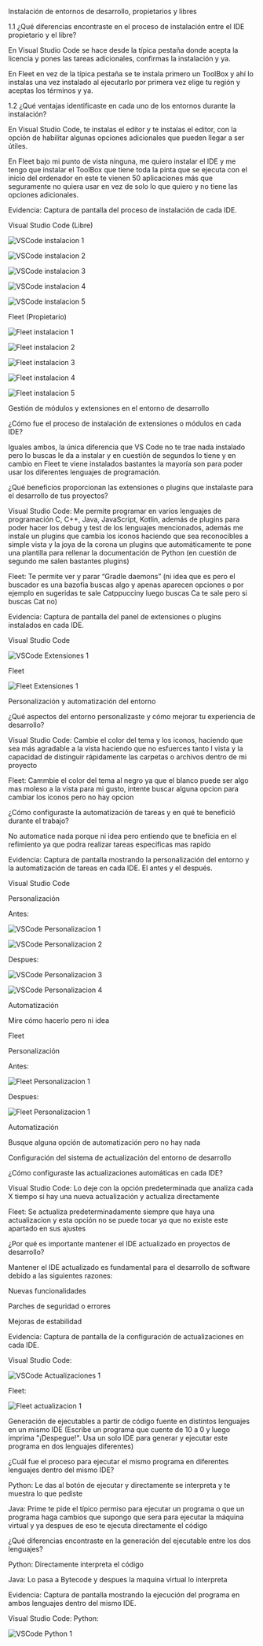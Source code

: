 Instalación de entornos de desarrollo, propietarios y libres

  1.1 ¿Qué diferencias encontraste en el proceso de instalación entre el IDE propietario y el libre?
  
  En Visual Studio Code se hace desde la típica pestaña donde acepta la licencia y pones las tareas adicionales, confirmas la instalación y ya.
    
  En Fleet en vez de la típica pestaña se te instala primero un ToolBox y ahí lo instalas una vez instalado al ejecutarlo por primera vez elige tu región y aceptas los términos y ya.
    
  1.2 ¿Qué ventajas identificaste en cada uno de los entornos durante la instalación?
  
  En Visual Studio Code, te instalas el editor y te instalas el editor, con la opción de habilitar algunas opciones adicionales que pueden llegar a ser útiles.
    
  En Fleet bajo mi punto de vista ninguna, me quiero instalar el IDE y me tengo que instalar el ToolBox que tiene toda la pinta que se ejecuta con el inicio del ordenador en este te vienen 50 aplicaciones más que seguramente no quiera usar en vez de solo lo que quiero y no tiene las opciones adicionales.
    
  Evidencia: Captura de pantalla del proceso de instalación de cada IDE.
  
  Visual Studio Code (Libre)
    
  ![VSCode instalacion 1](imagenes/Capturadepantalla(7).png)

  ![VSCode instalacion 2](imagenes/Capturadepantalla(8).png)

  ![VSCode instalacion 3](imagenes/Capturadepantalla(9).png)

  ![VSCode instalacion 4](imagenes/Capturadepantalla(10).png)

  ![VSCode instalacion 5](imagenes/Capturadepantalla(11).png)

  Fleet (Propietario)
  
  ![Fleet instalacion 1](imagenes/Capturadepantalla(12).png)

  ![Fleet instalacion 2](imagenes/Capturadepantalla(13).png)
  
  ![Fleet instalacion 3](imagenes/Capturadepantalla(14).png)

  ![Fleet instalacion 4](imagenes/Capturadepantalla(15).png)

  ![Fleet instalacion 5](imagenes/Capturadepantalla(16).png)


Gestión de módulos y extensiones en el entorno de desarrollo

  ¿Cómo fue el proceso de instalación de extensiones o módulos en cada IDE?
  
  Iguales ambos, la única diferencia que VS Code no te trae nada instalado pero lo buscas le da a instalar y en cuestión de segundos lo tiene y en cambio en Fleet te viene instalados bastantes la mayoría son para poder usar los diferentes lenguajes de programación.
  
  ¿Qué beneficios proporcionan las extensiones o plugins que instalaste para el desarrollo de tus proyectos?
  
  Visual Studio Code: Me permite programar en varios lenguajes de programación C, C++, Java, JavaScript, Kotlin, además de plugins para poder hacer los debug y test de los lenguajes  mencionados, además me instale un plugins que cambia los iconos haciendo que sea reconocibles a simple vista y la joya de la corona un plugins que automáticamente te pone una plantilla para rellenar la documentación de Python (en cuestión de segundo me salen bastantes plugins)
  
  Fleet: Te permite ver y parar “Gradle daemons” (ni idea que es pero el buscador es una bazofia buscas algo y apenas aparecen opciones o por ejemplo en sugeridas te sale Catppucciny luego buscas Ca te sale pero si buscas Cat no)
  
  Evidencia: Captura de pantalla del panel de extensiones o plugins instalados en cada IDE.
  
  Visual Studio Code

  ![VSCode Extensiones 1](imagenes/Capturadepantalla(17).png)

  Fleet

  ![Fleet Extensiones 1](imagenes/Capturadepantalla(18).png)

Personalización y automatización del entorno

  ¿Qué aspectos del entorno personalizaste y cómo mejorar tu experiencia de desarrollo?
  
  Visual Studio Code: Cambie el color del tema y los iconos, haciendo que sea más agradable a la vista haciendo que no esfuerces tanto l vista y la capacidad de distinguir rápidamente las carpetas o archivos dentro de mi proyecto
  
  Fleet: Cammbie el color del tema al negro ya que el blanco puede ser algo mas moleso a la vista para mi gusto, intente buscar alguna opcion para cambiar los iconos pero no hay opcion
  
  ¿Cómo configuraste la automatización de tareas y en qué te benefició durante el trabajo?
  
  No automatice nada porque ni idea pero entiendo que te bneficia en el refimiento ya que podra realizar tareas especificas mas rapido
  
  Evidencia: Captura de pantalla mostrando la personalización del entorno y la automatización de tareas en cada IDE. El antes y el después.
  
  Visual Studio Code
  
  Personalización
  
  Antes:
  
  ![VSCode Personalizacion  1](imagenes/Capturadepantalla(20).png)

  ![VSCode Personalizacion  2](imagenes/Capturadepantalla(24).png)

  Despues:

  ![VSCode Personalizacion  3](imagenes/Capturadepantalla(21).png)

  ![VSCode Personalizacion  4](imagenes/Capturadepantalla(22).png)

  Automatización
  
  Mire cómo hacerlo pero ni idea

  Fleet
  
  Personalización
  
  Antes:

  ![Fleet Personalizacion  1](imagenes/Capturadepantalla(26).png)


  Despues: 

  ![Fleet Personalizacion  1](imagenes/Capturadepantalla(27).png)


  Automatización
  
  Busque alguna opción de automatización pero no hay nada

Configuración del sistema de actualización del entorno de desarrollo
  
  ¿Cómo configuraste las actualizaciones automáticas en cada IDE?
  
  Visual Studio Code: Lo deje con la opción predeterminada que analiza cada X tiempo si hay una nueva actualización y actualiza directamente
  
  Fleet: Se actualiza predeterminadamente siempre que haya una actualizacion y esta opción no se puede tocar ya que no existe este apartado en sus ajustes
  
  ¿Por qué es importante mantener el IDE actualizado en proyectos de desarrollo?
  
  Mantener el IDE actualizado es fundamental para el desarrollo de software debido a las siguientes razones:
  
  Nuevas funcionalidades
  
  Parches de seguridad o errores 
  
  Mejoras de estabilidad
  
  Evidencia: Captura de pantalla de la configuración de actualizaciones en cada IDE.
  
  Visual Studio Code:
  
  ![VSCode Actualizaciones  1](imagenes/Capturadepantalla(30).png)

  Fleet: 

  ![Fleet actualizacion 1](imagenes/Capturadepantalla(31).png)

Generación de ejecutables a partir de código fuente en distintos lenguajes en un mismo IDE
(Escribe un programa que cuente de 10 a 0 y luego imprima "¡Despegue!". Usa un solo IDE para generar y ejecutar este programa en dos lenguajes diferentes)
  
  ¿Cuál fue el proceso para ejecutar el mismo programa en diferentes lenguajes dentro del mismo IDE?
  
  Python: Le das al botón de ejecutar y directamente se interpreta y te muestra lo que pediste
  
  Java: Prime te pide el típico permiso para ejecutar un programa o que un programa haga cambios que supongo que sera para ejecutar la máquina virtual y ya despues de eso te ejecuta directamente el código
  
  ¿Qué diferencias encontraste en la generación del ejecutable entre los dos lenguajes?
  
  Python: Directamente interpreta el código
  
  Java: Lo pasa a Bytecode y despues la maquina virtual lo interpreta
  
  Evidencia: Captura de pantalla mostrando la ejecución del programa en ambos lenguajes dentro del mismo IDE.
  
  Visual Studio Code:
  Python:
  
  ![VSCode Python  1](imagenes/VSCode_Python.png)










  


  
